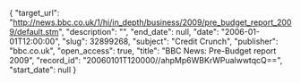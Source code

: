 {
  "target_url": "http://news.bbc.co.uk/1/hi/in_depth/business/2009/pre_budget_report_2009/default.stm", 
  "description": "", 
  "end_date": null, 
  "date": "2006-01-01T12:00:00", 
  "slug": 32899268, 
  "subject": "Credit Crunch", 
  "publisher": "bbc.co.uk", 
  "open_access": true, 
  "title": "BBC News: Pre-Budget report 2009", 
  "record_id": "20060101T120000//ahpMp6WBKrWPualwwtqcQ==", 
  "start_date": null
}


